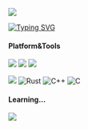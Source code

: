 <!-- ### Hi there 👋 -->

<!--
**gouzil/gouzil** is a ✨ _special_ ✨ repository because its `README.md` (this file) appears on your GitHub profile.

Here are some ideas to get you started:

- 🔭 I’m currently working on ...
- 🌱 I’m currently learning ...
- 👯 I’m looking to collaborate on ...
- 🤔 I’m looking for help with ...
- 💬 Ask me about ...
- 📫 How to reach me: ...
- 😄 Pronouns: ...
- ⚡ Fun fact: ...
-->

<!-- ### gouzi ✈️  -->

![](https://views.whatilearened.today/views/github/gouzil/gouzil.svg)

[![Typing SVG](https://readme-typing-svg.demolab.com?font=Fira+Code&pause=1000&width=435&lines=hello!+I'm+Gouzi)](https://git.io/typing-svg)


#### Platform&Tools

[![](https://img.shields.io/badge/macOS-Sequoia-d0d1d4?style=flat-square&logo=Apple)]([https://](https://www.apple.com/macos/))
[![](https://img.shields.io/badge/Ubuntu-20.04%20Server%20LTS-E95420?style=flat-square&logo=Ubuntu)](https://ubuntu.com/)
[![](https://img.shields.io/badge/IDE-Visual%20Studio%20Code-blue?style=flat-square&logo=Visual-Studio-Code)](https://code.visualstudio.com/)

[![](https://img.shields.io/badge/-Python-254d70?style=flat-square&logo=python&logoColor=ffffff)](https://www.python.org/)
<img alt="Rust" src="https://img.shields.io/badge/Rust-bc8362?style=flat-square&logo=rust">
<img alt="C++" src="https://img.shields.io/badge/C++-f34b7d?style=flat-square&logo=c%2b%2b">
<img alt="C" src="https://img.shields.io/badge/C-555555?style=flat-square&logo=c">


#### Learning...
[![](https://img.shields.io/badge/-Kubernetes-326CE5?style=flat-square&logo=Kubernetes&logoColor=ffffff)](https://kubernetes.io/)
